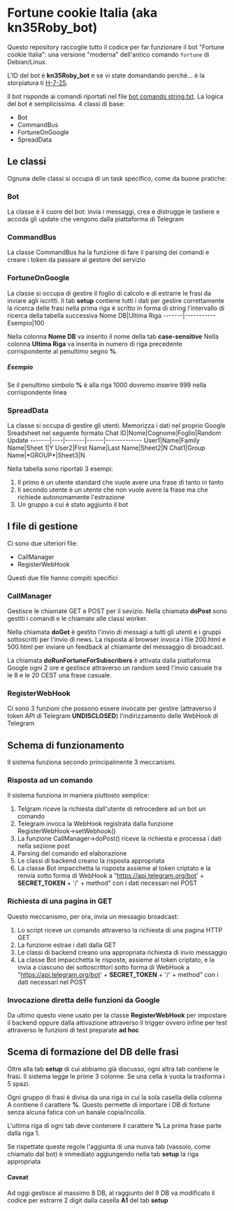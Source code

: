 # Fortune cookie Italia (aka kn35Roby_bot)
Questo repository raccoglie tutto il codice per far funzionare il bot "Fortune cookie Italia": una versione "moderna" dell'antico comando <code>fortune</code> di Debian/Linux.

L'ID del bot è **kn35Roby_bot** e se vi state domandando perchè... è la storpiatura ti [H-7-25](https://it.wikipedia.org/wiki/Uno_sceriffo_extraterrestre..._poco_extra_e_molto_terrestre).

Il bot risponde ai comandi riportati nel file [bot comands string.txt](https://github.com/roberto-carnevale/kn35Roby_bot/blob/master/bot%20comands%20string.txt).
La logica del bot è semplicissima. 4 classi di base:

* Bot
* CommandBus
* FortuneOnGoogle
* SpreadData

## Le classi
Ognuna delle classi si occupa di un task specifico, come da buone pratiche:

### Bot
La classe è il cuore del bot: invia i messaggi, crea e distrugge le tastiere e accoda gli update che vengono dalla piattaforma di Telegram

### CommandBus
La classe CommandBus ha la funzione di fare il parsing dei comandi e creare i token da passare al gestore del servizio

### FortuneOnGoogle
La classe si occupa di gestire il foglio di calcolo e di estrarre le frasi da inviare agli iscritti.
Il tab **setup** contiene tutti i dati per gestire correttamente la ricerca delle frasi
nella prima riga è scritto in forma di string l'intervallo di ricerca della tabella successiva
Nome DB|Ultima Riga
-------|-----------
Esempio|100

Nella colonna **Nome DB** va inserito il nome della tab **case-sensitive**
Nella colonna **Ultima Riga** va inserita in numero di riga precedente corrispondente al penultimo segno **%**.
##### Esempio
Se il penultimo simbolo **%** è alla riga 1000 dovremo inserire 999 nella corrispondente linea

### SpreadData
La classe si occupa di gestire gli utenti.
Memorizza i dati nel proprio Google Sreadsheet nel seguente formato
Chat ID|Nome|Cognome|Foglio|Random Update
-------|----|-------|------|-------------
User1|Name|Family Name|Sheet 1|Y
User2|First Name|Last Name|Sheet2|N
Chat1|Group Name|\*GROUP\*|Sheet3|N

Nella tabella sono riportati 3 esempi:
1. Il primo è un utente standard che vuole avere una frase di tanto in tanto
2. Il secondo utente è un utente che non vuole avere la frase ma che richiede autonomamente l'estrazione
3. Un gruppo a cui è stato aggiunto il bot

## I file di gestione
Ci sono due ulteriori file:
* CallManager
* RegisterWebHook

Questi due file hanno compiti specifici

### CallManager
Gestisce le chiamate GET e POST per il sevizio.
Nella chiamata **doPost** sono gestiti i comandi e le chiamate alle classi worker.

Nella chiamata **doGet** è gestito l'invio di messagi a tutti gli utenti e i gruppi sottoscritti per l'invio di news. La risposta al browser invoca i file 200.html e 500.html per inviare un feedback al chiamante del messaggio di broadcast.

La chiamata **doRunFortuneForSubscribers** è attivata dalla piattaforma Google ogni 2 ore e gestisce attraverso un random seed l'invio casuale tra le 8 e le 20 CEST una frase casuale.

### RegisterWebHook
Ci sono 3 funzioni che possono essere invocate per gestire (attraverso il token API di Telegram __UNDISCLOSED__) l'indirizzamento delle WebHook di Telegram

## Schema di funzionamento 
Il sistema funziona secondo principalmente 3 meccanismi.

### Risposta ad un comando
Il sistema funziona in maniera piuttosto semplice:

1. Telgram riceve la richiesta dall'utente di retrocedere ad un bot un comando
2. Telegram invoca la WebHook registrata dalla funzione RegisterWebHook->setWebhook()
3. La funzione CallManager->doPost() riceve la richiesta e processa i dati nella sezione post
4. Parsing del comando ed elaborazione
5. Le classi di backend creano la risposta appropriata
6. La classe Bot impacchetta la risposta assieme al token criptato e la renvia sotto forma di WebHook a "https://api.telegram.org/bot' + __SECRET_TOKEN__ + '/' + method" con i dati necessari nel POST

### Richiesta di una pagina in GET
Questo meccanismo, per ora, invia un messagio broadcast:

1. Lo script riceve un comando attraverso la richiesta di una pagina HTTP GET
2. La funzione estrae i dati dalla GET
3. Le classi di backend creano una appropriata richiesta di invio messaggio
4. La classe Bot impacchetta le risposte, assieme al token criptato, e la invia a ciascuno dei sottoscrittori sotto forma di WebHook a "https://api.telegram.org/bot' + __SECRET_TOKEN__ + '/' + method" con i dati necessari nel POST

### Invocazione diretta delle funzioni da Google
Da ultimo questo viene usato per la classe **RegisterWebHook** per impostare il backend oppure dalla attivazione attraverso il trigger ovvero infine per test attraverso le funzioni di test preparate __ad hoc__

## Scema di formazione del DB delle frasi
Oltre alla tab **setup** di cui abbiamo già discusso, ogni altra tab contiene le frasi.
Il sistema legge le prime 3 colonne.
Se una cella è vuota la trasforma i 5 spazi.

Ogni gruppo di frasi è divisa da una riga in cui la sola casella della colonna A contiene il carattere **%**. Questo permette di importare i DB di fortune senza alcuna fatica con un banale copia/incolla.

L'ultima riga di ogni tab deve contenere il carattere **%**
La prima frase parte dalla riga 1.

Se rispettate queste regole l'aggiunta di una nuova tab (vassoio, come chiamato dal bot) è immediato aggiungendo nella tab **setup** la riga appropriata

#### Caveat
Ad oggi gestisce al massimo 8 DB, al raggiunto del 9 DB va modificato il codice per estrarre 2 digit dalla casella **A1** del tab **setup**
